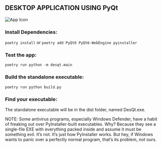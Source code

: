 ## DESKTOP APPLICATION USING PyQt
![App Icon](app_icon.ico)

### Install Dependencies:
`poetry install`
or 
`poetry add PyQt6 PyQt6-WebEngine pyinstaller`

### Test the app:
`poetry run python -m desqt.main`

### Build the standalone executable:
`poetry run python build.py`

### Find your executable:
The standalone executable will be in the dist folder, named DesQt.exe.

NOTE:
Some antivirus programs, especially Windows Defender, have a habit of freaking out over PyInstaller-built executables. Why? Because they see a single-file EXE with everything packed inside and assume it must be something evil. It’s not. It’s just how PyInstaller works. But hey, if Windows wants to panic over a perfectly normal program, that’s its problem, not ours.